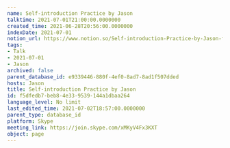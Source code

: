 ```yaml
---
name: Self-introduction Practice by Jason
talktime: 2021-07-01T21:00:00.0000000
created_time: 2021-06-28T20:56:00.0000000
indexDate: 2021-07-01
notion_url: https://www.notion.so/Self-introduction-Practice-by-Jason-f5dfedb7beb84e339539144a1dbaa264
tags:
- Talk
- 2021-07-01
- Jason
archived: false
parent_database_id: e9339446-880f-4ef0-8ad7-8ad1f507dded
hosts: Jason
title: Self-introduction Practice by Jason
id: f5dfedb7-beb8-4e33-9539-144a1dbaa264
language_level: No limit
last_edited_time: 2021-07-02T18:57:00.0000000
parent_type: database_id
platform: Skype
meeting_link: https://join.skype.com/xMKyV4Fx3KXT
object: page
---
```







